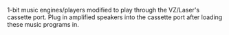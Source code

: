 1-bit music engines/players modified to play through the VZ/Laser's cassette port.
Plug in amplified speakers into the cassette port after loading these music programs in.
